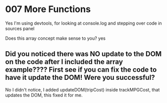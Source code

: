 # 007 More Functions

Yes I'm using devtools, for looking at console.log and stepping over code in sources panel

Does this array concept make sense to you?
yes

## Did you noticed there was NO update to the DOM on the code after I included the array example????  First see if you can fix the code to have it update the DOM! Were you successful? 

No I didn't notice, I added updateDOM(tripCost) inside trackMPGCost, that updates the DOM, this fixed it for me.